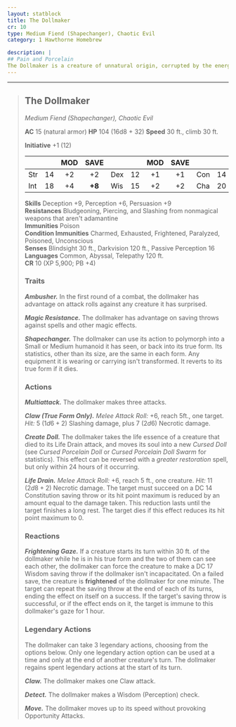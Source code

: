 ```yaml
---
layout: statblock
title: The Dollmaker
cr: 10
type: Medium Fiend (Shapechanger), Chaotic Evil
category: 1 Hawthorne Homebrew

description: |
## Pain and Porcelain
The Dollmaker is a creature of unnatural origin, corrupted by the energies of the Far Realm and the evil darkness of the Shadowfell. It takes on a harmless form, often that of a small child, and lures victims in. Once it has established a relationship, it drains their life essence, and places what remains of the soul into a porcelain figure that it conjures to its clawed hand. The dolls that it creates are then sold to local villages and small towns, where they attach themselves to a small child or other vulnerable individual. Over time, they form a bond with the child, turning them against their parents. They convince the child to do dark things, such as conjure demons or bring harm to innocents. It provides guidance on these matters. After the bond has been solidified, the doll brings the child to *The dollmaker*, where they will be turned into a doll themselves.
---
```


___
> ## The Dollmaker
> *Medium Fiend (Shapechanger), Chaotic Evil*
> 
> **AC** 15 (natural armor) **HP** 104 (16d8 + 32) **Speed** 30 ft., climb 30 ft.
> 
> **Initiative** +1 (12)
>
> | | | MOD | SAVE | | | MOD | SAVE | | | MOD | SAVE |
> |:--|:-:|:----:|:----:|:--|:-:|:----:|:----:|:--|:-:|:----:|:----:|
> |Str| 14| +2 | +2 |Dex| 12| +1 | +1 |Con| 14| +2 | +2 |
> |Int| 18| +4 | **+8** |Wis| 15| +2 | +2 |Cha| 20| +5 | **+9** |
>
> **Skills** Deception +9, Perception +6, Persuasion +9  
> **Resistances** Bludgeoning, Piercing, and Slashing from nonmagical weapons that aren't adamantine  
> **Immunities** Poison  
> **Condition Immunities** Charmed, Exhausted, Frightened, Paralyzed, Poisoned, Unconscious  
> **Senses** Blindsight 30 ft., Darkvision 120 ft., Passive Perception 16  
> **Languages** Common, Abyssal, Telepathy 120 ft.  
> **CR** 10 (XP 5,900; PB +4)
>
> ### Traits
>
> ***Ambusher.*** In the first round of a combat, the dollmaker has advantage on attack rolls against any creature it has surprised.
>
> ***Magic Resistance.*** The dollmaker has advantage on saving throws against spells and other magic effects.
>
> ***Shapechanger.*** The dollmaker can use its action to polymorph into a Small or Medium humanoid it has seen, or back into its true form. Its statistics, other than its size, are the same in each form. Any equipment it is wearing or carrying isn't transformed. It reverts to its true form if it dies.
>
> ### Actions
>
> ***Multiattack.*** The dollmaker makes three attacks.
>
> ***Claw (True Form Only).*** *Melee Attack Roll:* +6, reach 5ft., one target. *Hit:* 5 ($1d6 + 2$) Slashing damage, plus 7 ($2d6$) Necrotic damage.
>
> ***Create Doll.*** The dollmaker takes the life essence of a creature that died to its Life Drain attack, and moves its soul into a new *Cursed Doll* (see *Cursed Porcelain Doll* or *Cursed Porcelain Doll Swarm* for statistics). This effect can be reversed with a *greater restoration* spell, but only within 24 hours of it occurring.
>
> ***Life Drain.*** *Melee Attack Roll:* +6, reach 5 ft., one creature. *Hit:* 11 ($2d8 + 2$) Necrotic damage. The target must succeed on a DC 14 Constitution saving throw or its hit point maximum is reduced by an amount equal to the damage taken. This reduction lasts until the target finishes a long rest. The target dies if this effect reduces its hit point maximum to 0.
>
> ### Reactions
>
> ***Frightening Gaze.*** If a creature starts its turn within 30 ft. of the dollmaker while he is in his true form and the two of them can see each other, the dollmaker can force the creature to make a DC 17 Wisdom saving throw if the dollmaker isn't incapacitated. On a failed save, the creature is **frightened** of the dollmaker for one minute. The target can repeat the saving throw at the end of each of its turns, ending the effect on itself on a success. If the target's saving throw is successful, or if the effect ends on it, the target is immune to this dollmaker's gaze for 1 hour.
>
> ### Legendary Actions
>
> The dollmaker can take 3 legendary actions, choosing from the options below. Only one legendary action option can be used at a time and only at the end of another creature's turn. The dollmaker regains spent legendary actions at the start of its turn.
>
> ***Claw.*** The dollmaker makes one Claw attack.
>
> ***Detect.*** The dollmaker makes a Wisdom (Perception) check.
>
> ***Move.*** The dollmaker moves up to its speed without provoking Opportunity Attacks.
